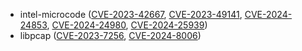 - intel-microcode ([CVE-2023-42667](https://nvd.nist.gov/vuln/detail/CVE-2023-42667), [CVE-2023-49141](https://nvd.nist.gov/vuln/detail/CVE-2023-49141), [CVE-2024-24853](https://nvd.nist.gov/vuln/detail/CVE-2024-24853), [CVE-2024-24980](https://nvd.nist.gov/vuln/detail/CVE-2024-24980), [CVE-2024-25939](https://nvd.nist.gov/vuln/detail/CVE-2024-25939))
- libpcap ([CVE-2023-7256](https://nvd.nist.gov/vuln/detail/CVE-2023-7256), [CVE-2024-8006](https://nvd.nist.gov/vuln/detail/CVE-2024-8006))
